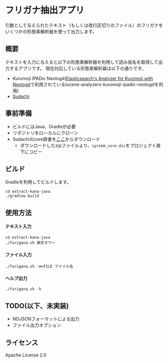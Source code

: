 # フリガナ抽出アプリ

引数として与えられたテキスト（もしくは改行区切りのファイル）のフリガナをいくつかの形態素解析器を使って出力します。

## 概要

テキストを入力に与えると以下の形態素解析器を利用して読み仮名を取得して出力するアプリです。
現在対応している形態素解析器は以下の通りです。

* Kuromoji IPADic Neologd([Elasticsearch's Analyzer for Kuromoji with Neologd](https://github.com/codelibs/elasticsearch-analysis-kuromoji-ipadic-neologd)で利用されているlucene-analyzers-kuromoji-ipadic-neologdを利用)
* [Sudachi](https://github.com/WorksApplications/Sudachi)

## 事前準備

* ビルドにはJava、Gradleが必要
* リポジトリをローカルにクローン
* Sudachiのcore辞書を[ここ](http://sudachi.s3-website-ap-northeast-1.amazonaws.com/sudachidict/)からダウンロード
  * ダウンロードしたzipファイルより、`system_core.dic`をプロジェクト直下にコピー

## ビルド

Gradleを利用してビルドします。

```shell
cd extract-kana-java
./gradlew build
```

## 使用方法

#### テキスト入力

```shell
cd extract-kana-java
./furigana.sh 東京タワー
```

#### ファイル入力

```shell
./furigana.sh -m=FILE ファイル名
```

#### ヘルプ出力

```shell
./furigana.sh -h
```

## TODO(以下、未実装)

* NDJSONフォーマットによる出力
* ファイル出力オプション

## ライセンス

Apache License 2.0